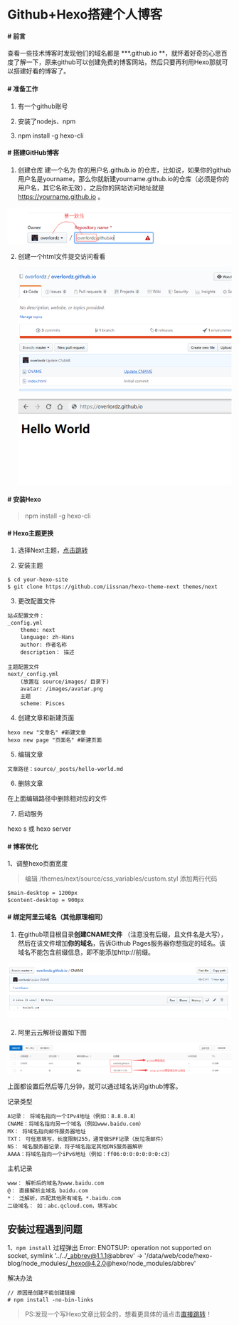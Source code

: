 # Github+Hexo搭建个人博客

#### # 前言

查看一些技术博客时发现他们的域名都是 ***.github.io **，就怀着好奇的心思百度了解一下，原来github可以创建免费的博客网站，然后只要再利用Hexo那就可以搭建好看的博客了。



#### # 准备工作


1. 有一个github账号

2. 安装了nodejs、npm

3. npm install -g hexo-cli

   


#### # 搭建GitHub博客

1. 创建仓库
建一个名为 你的用户名.github.io 的仓库，比如说，如果你的github用户名是yourname，那么你就新建yourname.github.io的仓库（必须是你的用户名，其它名称无效），之后你的网站访问地址就是 https://yourname.github.io 。

![github201906191432.png](../assets/other/github201906191432.png)

2. 创建一个html文件提交访问看看

   ![github201906191441](../assets/other/github201906191441.png)

   ![github201906191441](../assets/other/github201906191443.png)



#### # 安装Hexo

> npm install -g hexo-cli



#### # Hexo主题更换

1. 选择Next主题，[点击跳转](http://theme-next.iissnan.com/getting-started.html)

2. 安装主题

```
$ cd your-hexo-site
$ git clone https://github.com/iissnan/hexo-theme-next themes/next
```

3. 更改配置文件

```
站点配置文件：
_config.yml
	theme: next
	language: zh-Hans
	author: 作者名称
	description： 描述
 
主题配置文件 
next/_config.yml
	(放置在 source/images/ 目录下)
	avatar: /images/avatar.png
	主题
	scheme: Pisces
```

4. 创建文章和新建页面

```
hexo new "文章名" #新建文章
hexo new page "页面名" #新建页面
```

5. 编辑文章

```
文章路径：source/_posts/hello-world.md
```

6. 删除文章

在上面编辑路径中删除相对应的文件

7. 启动服务

hexo s 或 hexo server



#### # 博客优化

1、调整hexo页面宽度

> 编辑 /themes/next/source/css\_variables/custom.styl 添加两行代码

```
$main-desktop = 1200px 
$content-desktop = 900px
```






#### # 绑定阿里云域名（其他原理相同）

1. 在github项目根目录**创建CNAME文件** （注意没有后缀，且文件名是大写），然后在该文件增加**你的域名**，告诉Github Pages服务器你想指定的域名。该域名不能包含前缀信息，即不能添加http://前缀。 

![github201906191448](../assets/other/github201906191448.png)



2. 阿里云云解析设置如下图

![github201906191436](../assets/other/github201906191436.png)



上面都设置后然后等几分钟，就可以通过域名访问github博客。



记录类型

```
A记录： 将域名指向一个IPv4地址（例如：8.8.8.8）
CNAME：将域名指向另一个域名（例如www.baidu.com）
MX： 将域名指向邮件服务器地址
TXT： 可任意填写，长度限制255，通常做SPF记录（反垃圾邮件）
NS： 域名服务器记录，将子域名指定其他DNS服务器解析
AAAA：将域名指向一个iPv6地址（例如：ff06:0:0:0:0:0:0:c3）
```



主机记录

```
www： 解析后的域名为www.baidu.com
@： 直接解析主域名 baidu.com
*： 泛解析，匹配其他所有域名 *.baidu.com
二级域名： 如：abc.qcloud.com，填写abc
```



## 安装过程遇到问题

1、`npm install` 过程弹出 Error: ENOTSUP: operation not supported on socket, symlink '../../_abbrev@1.1.1@abbrev' -> '/data/web/code/hexo-blog/node_modules/_hexo@4.2.0@hexo/node_modules/abbrev'

解决办法

```
// 原因是创建不能创建链接
# npm install -no-bin-links
```







> PS:发现一个写Hexo文章比较全的，想看更具体的请点击[直接跳转](<https://www.simon96.online/2018/10/12/hexo-tutorial/>)！


